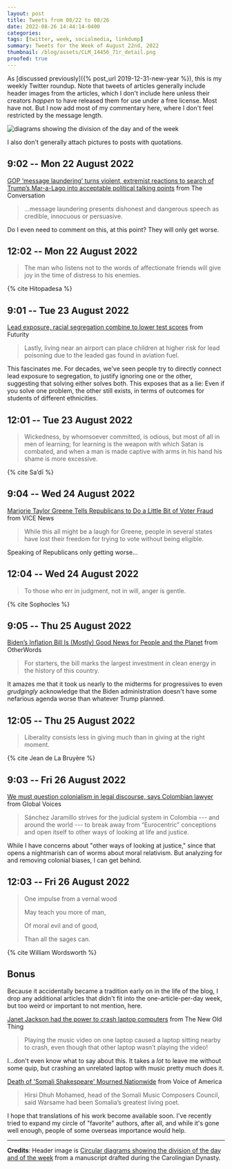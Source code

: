 ```yaml
---
layout: post
title: Tweets from 08/22 to 08/26
date: 2022-08-26 14:44:14-0400
categories:
tags: [twitter, week, socialmedia, linkdump]
summary: Tweets for the Week of August 22nd, 2022
thumbnail: /blog/assets/CLM_14456_71r_detail.png
proofed: true
---
```


As [discussed previously]({% post_url 2019-12-31-new-year %}), this is my weekly Twitter roundup.  Note that tweets of articles generally include header images from the articles, which I don't include here unless their creators *happen* to have released them for use under a free license.  Most have not.  But I now add most of my commentary here, where I don't feel restricted by the message length.

![diagrams showing the division of the day and of the week](/blog/assets/CLM_14456_71r_detail.png "diagrams showing the division of the day and of the week")

I also don't generally attach pictures to posts with quotations.

## 9:02 -- Mon 22 August 2022

[<i class="fab fa-twitter-square"></i>](https://jcolag.github.io/twitter/1561700212724248576) [GOP ‘message laundering’ turns violent, extremist reactions to search of Trump’s Mar-a-Lago into acceptable political talking points](https://theconversation.com/gop-message-laundering-turns-violent-extremist-reactions-to-search-of-trumps-mar-a-lago-into-acceptable-political-talking-points-188631) from The Conversation

 > ...message laundering presents dishonest and dangerous speech as credible, innocuous or persuasive.

Do I even need to comment on this, at this point?  They will only get worse.

## 12:02 -- Mon 22 August 2022

[<i class="fab fa-twitter-square"></i>](https://jcolag.github.io/twitter/1561745511257866240)

 > The man who listens not to the words of affectionate friends will give joy in the time of distress to his enemies.

{% cite Hitopadesa %}

## 9:01 -- Tue 23 August 2022

[<i class="fab fa-twitter-square"></i>](https://jcolag.github.io/twitter/1562062349128941569) [Lead exposure, racial segregation combine to lower test scores](https://www.futurity.org/lead-exposure-segregation-test-scores-2783342-2/) from Futurity

 > Lastly, living near an airport can place children at higher risk for lead poisoning due to the leaded gas found in aviation fuel.

This fascinates me.  For decades, we've seen people try to directly connect lead exposure to segregation, to justify ignoring one or the other, suggesting that solving either solves both.  This exposes that as a lie:  Even if you solve one problem, the other still exists, in terms of outcomes for students of different ethnicities.

## 12:01 -- Tue 23 August 2022

[<i class="fab fa-twitter-square"></i>](https://jcolag.github.io/twitter/1562107647482101760)

 > Wickedness, by whomsoever committed, is odious, but most of all in men of learning; for learning is the weapon with which Satan is combated, and when a man is made captive with arms in his hand his shame is more excessive.

{% cite Sa’dī %}

## 9:04 -- Wed 24 August 2022

[<i class="fab fa-twitter-square"></i>](https://jcolag.github.io/twitter/1562425491872796672) [Marjorie Taylor Greene Tells Republicans to Do a Little Bit of Voter Fraud](https://www.vice.com/en/article/88qxbv/marjorie-taylor-greene-vote-3-times) from VICE News

 > While this all might be a laugh for Greene, people in several states have lost their freedom for trying to vote without being eligible.

Speaking of Republicans only getting worse...

## 12:04 -- Wed 24 August 2022

[<i class="fab fa-twitter-square"></i>](https://jcolag.github.io/twitter/1562470790121005056)

 > To those who err in judgment, not in will, anger is gentle.

{% cite Sophocles %}

## 9:05 -- Thu 25 August 2022

[<i class="fab fa-twitter-square"></i>](https://jcolag.github.io/twitter/1562788131417444352) [Biden’s Inflation Bill Is (Mostly) Good News for People and the Planet](https://otherwords.org/bidens-inflation-bill-is-mostly-good-news-for-people-and-the-planet/) from OtherWords

 > For starters, the bill marks the largest investment in clean energy in the history of this country.

It amazes me that it took us nearly to the midterms for progressives to even *grudgingly* acknowledge that the Biden administration doesn't have some nefarious agenda worse than whatever Trump planned.

## 12:05 -- Thu 25 August 2022

[<i class="fab fa-twitter-square"></i>](https://jcolag.github.io/twitter/1562833429615595520)

 > Liberality consists less in giving much than in giving at the right moment.

{% cite Jean de La Bruyère %}

## 9:03 -- Fri 26 August 2022

[<i class="fab fa-twitter-square"></i>](https://jcolag.github.io/twitter/1563150015635267584) [We must question colonialism in legal discourse, says Colombian lawyer](https://globalvoices.org/2022/08/19/we-must-question-colonialism-in-legal-discourse-says-colombian-lawyer/) from Global Voices

 > Sánchez Jaramillo strives for the judicial system in Colombia --- and around the world --- to break away from “Eurocentric” conceptions and open itself to other ways of looking at life and justice.

While I have concerns about "other ways of looking at justice," since that opens a nightmarish can of worms about moral relativism.  But analyzing for and removing colonial biases, I can get behind.

## 12:03 -- Fri 26 August 2022

[<i class="fab fa-twitter-square"></i>](https://jcolag.github.io/twitter/1563195314420322304)

 > One impulse from a vernal wood
 >
 > May teach you more of man,
 >
 > Of moral evil and of good,
 >
 > Than all the sages can.

{% cite William Wordsworth %}

## Bonus

Because it accidentally became a tradition early on in the life of the blog, I drop any additional articles that didn't fit into the one-article-per-day week, but too weird or important to not mention, here.

<i class="fas fa-square"></i> [Janet Jackson had the power to crash laptop computers](https://devblogs.microsoft.com/oldnewthing/20220816-00/?p=106994) from The New Old Thing

 > Playing the music video on one laptop caused a laptop sitting nearby to crash, even though that other laptop wasn’t playing the video!

I...don't even know what to say about this.  It takes a *lot* to leave me without some quip, but crashing an unrelated laptop with music pretty much does it.

<i class="fas fa-square"></i> [Death of 'Somali Shakespeare' Mourned Nationwide](https://www.voanews.com/a/death-of-somali-shakespeare-mourned-nationwide-/6707535.html) from Voice of America

 > Hirsi Dhuh Mohamed, head of the Somali Music Composers Council, said Warsame had been Somalia’s greatest living poet.

I hope that translations of his work become available soon.  I've recently tried to expand my circle of "favorite" authors, after all, and while it's gone well enough, people of some overseas importance would help.

* * *

**Credits**:  Header image is [Circular diagrams showing the division of the day and of the week](https://commons.wikimedia.org/wiki/File:CLM_14456_71r_detail.jpg) from a manuscript drafted during the Carolingian Dynasty.

